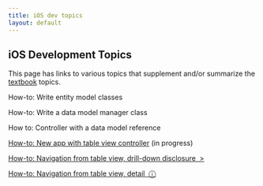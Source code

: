 ```yaml
---
title: iOS dev topics
layout: default
---
```


## iOS Development Topics

This page has links to various topics that supplement and/or summarize the [textbook](/resources#required-textbook) topics. 

How-to: Write entity model classes

How-to: Write a data model manager class 

How to: Controller with a data model reference

[How-to: New app with table view controller](how-to-new-app-tvc) (in progress)

[How-to: Navigation from table view, drill-down disclosure &nbsp;&gt;](how-to-nav-disclosure)

[How-to: Navigation from table view, detail &nbsp;&#9432;](how-to-nav-detail)

<br>
